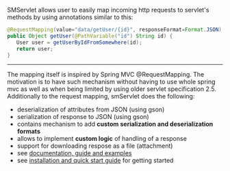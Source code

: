 SMServlet allows user to easily map incoming http requests to servlet's methods by using annotations similar to this:
```java
@RequestMapping(value="data/getUser/{id}", responseFormat=Format.JSON)
public Object getUser(@PathVariable("id") String id) {
   User user = getUserByIdFromSomewhere(id);
   return user;
}
```

***

The mapping itself is inspired by Spring MVC @RequestMapping. The motivation is to have such mechanism without having to use whole spring mvc as well as when being limited by using older servlet specification 2.5. 
Additionally to the request mapping, smServlet does the following:
* deserialization of attributes from JSON (using gson)
* serialization of response to JSON (using gson)
* contains mechanism to add **custom serialization and deserialization formats**
* allows to implement **custom logic** of handling of a response
* support for downloading respose as a file (attachment)
* see [documentation, guide and examples](../wiki)
* see [installation and quick start guide](https://github.com/mara-mfa/smservlet/wiki/Installation) for getting started


